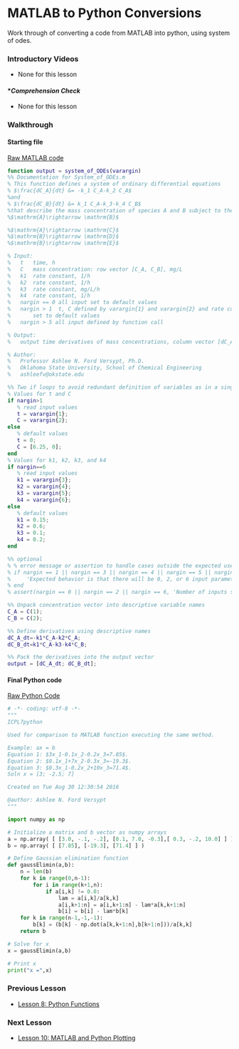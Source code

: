 # **MATLAB to Python Conversions**
Work through of converting a code from MATLAB into python, using system of odes.

### **Introductory Videos**
 * None for this lesson
#### **Comprehension Check*
 * None for this lesson
### **Walkthrough**
#### **Starting file**
[Raw MATLAB code](/CHEclassFa20/In%20Class%20Problem%20Solutions/MATLAB/system_of_ODEs.m)
 ```MATLAB
 function output = system_of_ODEs(varargin)
%% Documentation for System_of_ODEs.m
% This function defines a system of ordinary differential equations
% $\frac{dC_A}{dt} &= -k_1 C_A-k_2 C_A$
%and
% $\frac{dC_B}{dt} &= k_1 C_A-k_3-k_4 C_B$ 
%that describe the mass concentration of species A and B subject to the following chemical reactions at constant total volume:
%$\mathrm{A}\rightarrow \mathrm{B}$

%$\mathrm{A}\rightarrow \mathrm{C}$
%$\mathrm{B}\rightarrow \mathrm{D}$
%$\mathrm{B}\rightarrow \mathrm{E}$

% Input: 
%   t   time, h
%   C   mass concentration: row vector [C_A, C_B], mg/L
%   k1  rate constant, 1/h
%   k2  rate constant, 1/h
%   k3  rate constant, mg/L/h
%   k4  rate constant, 1/h
%   nargin == 0 all input set to default values
%   nargin > 1  t, C defined by varargin{1} and varargin{2} and rate constants
%       set to default values
%   nargin > 5 all input defined by function call

% Output:
%   output time derivatives of mass concentrations, column vector [dC_A_dt, dCB_dt]', mg/L/h 

% Author:
%   Professor Ashlee N. Ford Versypt, Ph.D.
%   Oklahoma State University, School of Chemical Engineering
%   ashleefv@okstate.edu

%% Two if loops to avoid redundant definition of variables as in a single if loop
% Values for t and C
if nargin>1
    % read input values
    t = varargin{1}; 
    C = varargin{2}; 
else
    % default values
    t = 0; 
    C = [6.25, 0]; 
end
% Values for k1, k2, k3, and k4
if nargin==6 
    % read input values
    k1 = varargin{3}; 
    k2 = varargin{4}; 
    k3 = varargin{5}; 
    k4 = varargin{6}; 
else
    % default values
    k1 = 0.15; 
    k2 = 0.6; 
    k3 = 0.1;
    k4 = 0.2; 
end     

%% optional
% % error message or assertion to handle cases outside the expected use
% if nargin == 1 || nargin == 3 || nargin == 4 || nargin == 5 || nargin > 6
%     'Expected behavior is that there will be 0, 2, or 6 input parameters. Default values used.'
% end
% assert(nargin == 0 || nargin == 2 || nargin == 6, 'Number of inputs should be 0, 2, or 6.')

%% Unpack concentration vector into descriptive variable names
C_A = C(1);
C_B = C(2);

%% Define derivatives using descriptive names
dC_A_dt=-k1*C_A-k2*C_A;
dC_B_dt=k1*C_A-k3-k4*C_B;

%% Pack the derivatives into the output vector
output = [dC_A_dt; dC_B_dt]; 
 ```
#### **Final Python code**
[Raw Python Code](/CHEclassFa20/In%20Class%20Problem%20Solutions/Python/ConvertFromMATLABtoPythonSoln.py)
```python
# -*- coding: utf-8 -*-
"""
ICPL7python

Used for comparison to MATLAB function executing the same method.

Example: ax = b 
Equation 1: $3x_1-0.1x_2-0.2x_3=7.85$.                
Equation 2: $0.1x_1+7x_2-0.3x_3=-19.3$. 
Equation 3: $0.3x_1-0.2x_2+10x_3=71.4$.
Soln x = [3; -2.5; 7]

Created on Tue Aug 30 12:30:54 2016

@author: Ashlee N. Ford Versypt
"""

import numpy as np

# Initialize a matrix and b vector as numpy arrays
a = np.array( [ [3.0, -.1, -.2], [0.1, 7.0, -0.3],[ 0.3, -.2, 10.0] ] )
b = np.array( [ [7.85], [-19.3], [71.4] ] )

# Define Gaussian elimination function
def gaussElimin(a,b):
    n = len(b)
    for k in range(0,n-1):
        for i in range(k+1,n):
            if a[i,k] != 0.0:
                lam = a[i,k]/a[k,k]
                a[i,k+1:n] = a[i,k+1:n] - lam*a[k,k+1:n]
                b[i] = b[i] - lam*b[k]
    for k in range(n-1,-1,-1):
        b[k] = (b[k] - np.dot(a[k,k+1:n],b[k+1:n]))/a[k,k]
    return b

# Solve for x
x = gaussElimin(a,b)

# Print x
print("x =",x)
```

### **Previous Lesson**
 * [Lesson 8: Python Functions](/L08:%20Python%20Functions.md)
### **Next Lesson**
 * [Lesson 10: MATLAB and Python Plotting](/L10:%20Python%20and%20MATLAB%20Plotting.md)
